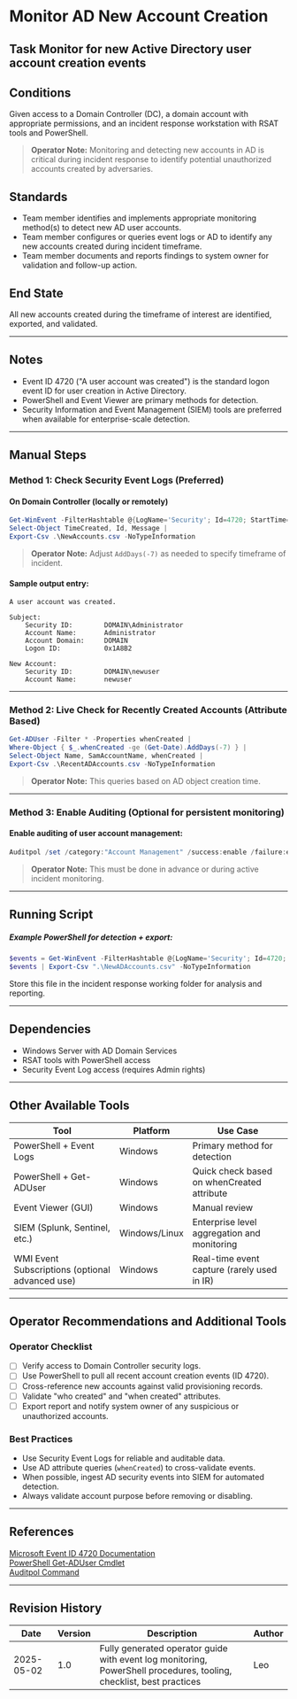# Monitor AD New Account Creation

## Task Monitor for new Active Directory user account creation events

## Conditions

Given access to a Domain Controller (DC), a domain account with appropriate permissions, and an incident response workstation with RSAT tools and PowerShell.

> **Operator Note:** Monitoring and detecting new accounts in AD is critical during incident response to identify potential unauthorized accounts created by adversaries.

## Standards

* Team member identifies and implements appropriate monitoring method(s) to detect new AD user accounts.  
* Team member configures or queries event logs or AD to identify any new accounts created during incident timeframe.  
* Team member documents and reports findings to system owner for validation and follow-up action.

## End State

All new accounts created during the timeframe of interest are identified, exported, and validated.

---

## Notes

- Event ID 4720 ("A user account was created") is the standard logon event ID for user creation in Active Directory.
- PowerShell and Event Viewer are primary methods for detection.
- Security Information and Event Management (SIEM) tools are preferred when available for enterprise-scale detection.

---

## Manual Steps

### Method 1: Check Security Event Logs (Preferred)

#### On Domain Controller (locally or remotely)

```powershell
Get-WinEvent -FilterHashtable @{LogName='Security'; Id=4720; StartTime=(Get-Date).AddDays(-7)} |
Select-Object TimeCreated, Id, Message |
Export-Csv .\NewAccounts.csv -NoTypeInformation
```

> **Operator Note:** Adjust `AddDays(-7)` as needed to specify timeframe of incident.

#### Sample output entry:

```plaintext
A user account was created.

Subject:
    Security ID:        DOMAIN\Administrator
    Account Name:       Administrator
    Account Domain:     DOMAIN
    Logon ID:           0x1A8B2

New Account:
    Security ID:        DOMAIN\newuser
    Account Name:       newuser
```

---

### Method 2: Live Check for Recently Created Accounts (Attribute Based)

```powershell
Get-ADUser -Filter * -Properties whenCreated |
Where-Object { $_.whenCreated -ge (Get-Date).AddDays(-7) } |
Select-Object Name, SamAccountName, whenCreated |
Export-Csv .\RecentADAccounts.csv -NoTypeInformation
```

> **Operator Note:** This queries based on AD object creation time.

---

### Method 3: Enable Auditing (Optional for persistent monitoring)

#### Enable auditing of user account management:

```powershell
Auditpol /set /category:"Account Management" /success:enable /failure:enable
```

> **Operator Note:** This must be done in advance or during active incident monitoring.

---

## Running Script

##### Example PowerShell for detection + export:

```powershell
$events = Get-WinEvent -FilterHashtable @{LogName='Security'; Id=4720; StartTime=(Get-Date).AddDays(-7)}
$events | Export-Csv ".\NewADAccounts.csv" -NoTypeInformation
```

Store this file in the incident response working folder for analysis and reporting.

---

## Dependencies

* Windows Server with AD Domain Services
* RSAT tools with PowerShell access
* Security Event Log access (requires Admin rights)

---

## Other Available Tools

| Tool | Platform | Use Case |
|------|----------|----------|
| PowerShell + Event Logs | Windows | Primary method for detection |
| PowerShell + Get-ADUser | Windows | Quick check based on whenCreated attribute |
| Event Viewer (GUI) | Windows | Manual review |
| SIEM (Splunk, Sentinel, etc.) | Windows/Linux | Enterprise level aggregation and monitoring |
| WMI Event Subscriptions (optional advanced use) | Windows | Real-time event capture (rarely used in IR) |

---

## Operator Recommendations and Additional Tools

### Operator Checklist

- [ ] Verify access to Domain Controller security logs.
- [ ] Use PowerShell to pull all recent account creation events (ID 4720).
- [ ] Cross-reference new accounts against valid provisioning records.
- [ ] Validate "who created" and "when created" attributes.
- [ ] Export report and notify system owner of any suspicious or unauthorized accounts.

### Best Practices

- Use Security Event Logs for reliable and auditable data.
- Use AD attribute queries (`whenCreated`) to cross-validate events.
- When possible, ingest AD security events into SIEM for automated detection.
- Always validate account purpose before removing or disabling.

---

## References

[Microsoft Event ID 4720 Documentation](https://learn.microsoft.com/en-us/windows/security/threat-protection/auditing/event-4720)  
[PowerShell Get-ADUser Cmdlet](https://docs.microsoft.com/en-us/powershell/module/activedirectory/get-aduser)  
[Auditpol Command](https://learn.microsoft.com/en-us/windows-server/administration/windows-commands/auditpol)

---

## Revision History

| Date | Version | Description | Author |
|------|---------|-------------|--------|
| 2025-05-02 | 1.0 | Fully generated operator guide with event log monitoring, PowerShell procedures, tooling, checklist, best practices | Leo |
